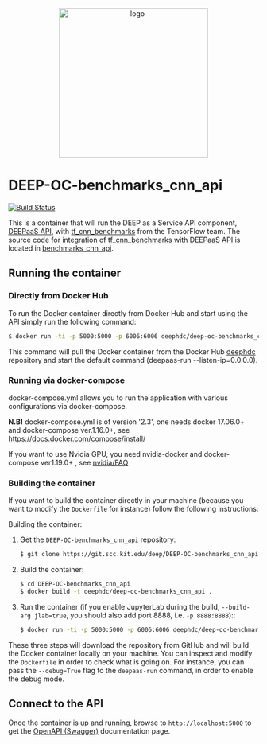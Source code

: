 <div align="center">
<img src="https://marketplace.deep-hybrid-datacloud.eu/images/logo-deep.png" alt="logo" width="300"/>
</div>

# DEEP-OC-benchmarks_cnn_api

[![Build Status](https://jenkins.indigo-datacloud.eu/buildStatus/icon?job=Pipeline-as-code/DEEP-OC-org/DEEP-OC-benchmarks_cnn_api/test)](https://jenkins.indigo-datacloud.eu/job/Pipeline-as-code/job/DEEP-OC-org/job/DEEP-OC-benchmarks_cnn_api/job/test)

This is a container that will run the DEEP as a Service API component, [DEEPaaS API](https://github.com/indigo-dc/DEEPaaS), with [tf_cnn_benchmarks](https://github.com/tensorflow/benchmarks/tree/master/scripts/tf_cnn_benchmarks) from the TensorFlow team. The source code for integration of [tf_cnn_benchmarks](https://github.com/tensorflow/benchmarks/tree/master/scripts/tf_cnn_benchmarks) with [DEEPaaS API](https://github.com/indigo-dc/DEEPaaS) is located in [benchmarks_cnn_api](https://github.com/deephdc/benchmarks_cnn_api).
    
## Running the container

### Directly from Docker Hub

To run the Docker container directly from Docker Hub and start using the API
simply run the following command:

```bash
$ docker run -ti -p 5000:5000 -p 6006:6006 deephdc/deep-oc-benchmarks_cnn_api
```

This command will pull the Docker container from the Docker Hub
[deephdc](https://hub.docker.com/u/deephdc/) repository and start the default command (deepaas-run --listen-ip=0.0.0.0).

### Running via docker-compose

docker-compose.yml allows you to run the application with various configurations via docker-compose.

**N.B!** docker-compose.yml is of version '2.3', one needs docker 17.06.0+ and docker-compose ver.1.16.0+, see https://docs.docker.com/compose/install/

If you want to use Nvidia GPU, you need nvidia-docker and docker-compose ver1.19.0+ , see [nvidia/FAQ](https://github.com/NVIDIA/nvidia-docker/wiki/Frequently-Asked-Questions#do-you-support-docker-compose)


### Building the container

If you want to build the container directly in your machine (because you want
to modify the `Dockerfile` for instance) follow the following instructions:

Building the container:

1. Get the `DEEP-OC-benchmarks_cnn_api` repository:

    ```bash
    $ git clone https://git.scc.kit.edu/deep/DEEP-OC-benchmarks_cnn_api
    ```

2. Build the container:

    ```bash
    $ cd DEEP-OC-benchmarks_cnn_api
    $ docker build -t deephdc/deep-oc-benchmarks_cnn_api .
    ```

3. Run the container (if you enable JupyterLab during the build, `--build-arg jlab=true`, 
you should also add port 8888, i.e. `-p 8888:8888`)::

    ```bash
    $ docker run -ti -p 5000:5000 -p 6006:6006 deephdc/deep-oc-benchmarks_cnn_api
    ```

These three steps will download the repository from GitHub and will build the
Docker container locally on your machine. You can inspect and modify the
`Dockerfile` in order to check what is going on. For instance, you can pass the
`--debug=True` flag to the `deepaas-run` command, in order to enable the debug
mode.


## Connect to the API

Once the container is up and running, browse to `http://localhost:5000` to get
the [OpenAPI (Swagger)](https://www.openapis.org/) documentation page.
